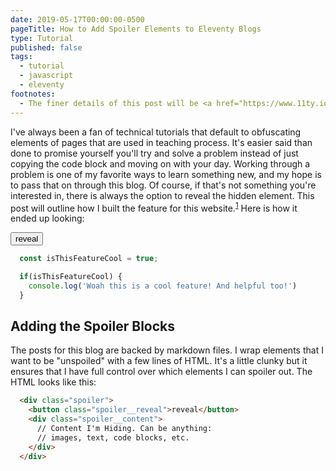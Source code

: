 ```yaml
---
date: 2019-05-17T00:00:00-0500
pageTitle: How to Add Spoiler Elements to Eleventy Blogs
type: Tutorial
published: false
tags:
  - tutorial
  - javascript
  - eleventy
footnotes:
  - The finer details of this post will be <a href="https://www.11ty.io/" target="_blank">Eleventy</a> specific but the overall broad strokes should be applicable to a majority of websites.
---
```


I've always been a fan of technical tutorials that default to obfuscating elements of pages that are used in teaching process. It's easier said than done to promise yourself you'll try and solve a problem instead of just copying the code block and moving on with your day. Working through a problem is one of my favorite ways to learn something new, and my hope is to pass that on through this blog. Of course, if that's not something you're interested in, there is always the option to reveal the hidden element. This post will outline how I built the feature for this website.<sup id="a1">[1](#f1)</sup> Here is how it ended up looking:

<div class="spoiler">
  <button class="spoiler__reveal">reveal</button>
  <div class="spoiler__content">

  ```js
    const isThisFeatureCool = true;

    if(isThisFeatureCool) {
      console.log('Woah this is a cool feature! And helpful too!')
    }
  ```

  </div>
</div>

## Adding the Spoiler Blocks

The posts for this blog are backed by markdown files. I wrap elements that I want to be "unspoiled" with a few lines of HTML. It's a little clunky but it ensures that I have full control over which elements I can spoiler out. The HTML looks like this: 

```html
  <div class="spoiler">
    <button class="spoiler__reveal">reveal</button>
    <div class="spoiler__content">
      // Content I'm Hiding. Can be anything: 
      // images, text, code blocks, etc.
    </div>
  </div>
```


